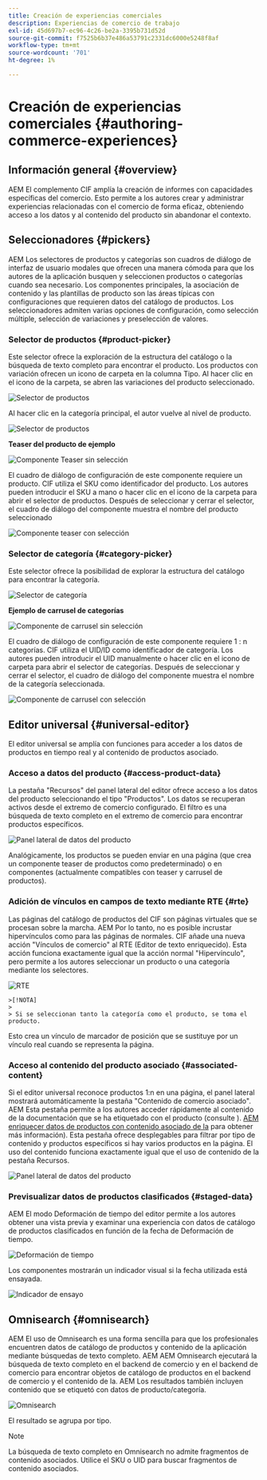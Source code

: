 ```yaml
---
title: Creación de experiencias comerciales
description: Experiencias de comercio de trabajo
exl-id: 45d697b7-ec96-4c26-be2a-3395b731d52d
source-git-commit: f7525b6b37e486a53791c2331dc6000e5248f8af
workflow-type: tm+mt
source-wordcount: '701'
ht-degree: 1%

---
```


# Creación de experiencias comerciales {#authoring-commerce-experiences}

## Información general {#overview}

AEM El complemento CIF amplía la creación de informes con capacidades específicas del comercio. Esto permite a los autores crear y administrar experiencias relacionadas con el comercio de forma eficaz, obteniendo acceso a los datos y al contenido del producto sin abandonar el contexto.

## Seleccionadores {#pickers}

AEM Los selectores de productos y categorías son cuadros de diálogo de interfaz de usuario modales que ofrecen una manera cómoda para que los autores de la aplicación busquen y seleccionen productos o categorías cuando sea necesario. Los componentes principales, la asociación de contenido y las plantillas de producto son las áreas típicas con configuraciones que requieren datos del catálogo de productos. Los seleccionadores admiten varias opciones de configuración, como selección múltiple, selección de variaciones y preselección de valores.

### Selector de productos {#product-picker}

Este selector ofrece la exploración de la estructura del catálogo o la búsqueda de texto completo para encontrar el producto. Los productos con variación ofrecen un icono de carpeta en la columna Tipo. Al hacer clic en el icono de la carpeta, se abren las variaciones del producto seleccionado.

![Selector de productos](../assets/authoring/product-picker.png)

Al hacer clic en la categoría principal, el autor vuelve al nivel de producto.

![Selector de productos](../assets/authoring/product-picker-variation.png)

**Teaser del producto de ejemplo**

![Componente Teaser sin selección](../assets/authoring/teaser_component_without_selection.png)

El cuadro de diálogo de configuración de este componente requiere un producto. CIF utiliza el SKU como identificador del producto. Los autores pueden introducir el SKU a mano o hacer clic en el icono de la carpeta para abrir el selector de productos. Después de seleccionar y cerrar el selector, el cuadro de diálogo del componente muestra el nombre del producto seleccionado

![Componente teaser con selección](../assets/authoring/teaser_component_with_selection.png)

### Selector de categoría {#category-picker}

Este selector ofrece la posibilidad de explorar la estructura del catálogo para encontrar la categoría.

![Selector de categoría](../assets/authoring/category-picker.png)

**Ejemplo de carrusel de categorías**

![Componente de carrusel sin selección](../assets/authoring/carousel_component_without_selection.png)

El cuadro de diálogo de configuración de este componente requiere 1 : n categorías. CIF utiliza el UID/ID como identificador de categoría. Los autores pueden introducir el UID manualmente o hacer clic en el icono de carpeta para abrir el selector de categorías. Después de seleccionar y cerrar el selector, el cuadro de diálogo del componente muestra el nombre de la categoría seleccionada.

![Componente de carrusel con selección](../assets/authoring/carousel_component_with_selection.png)

## Editor universal {#universal-editor}

El editor universal se amplía con funciones para acceder a los datos de productos en tiempo real y al contenido de productos asociado.

### Acceso a datos del producto {#access-product-data}

La pestaña &quot;Recursos&quot; del panel lateral del editor ofrece acceso a los datos del producto seleccionando el tipo &quot;Productos&quot;. Los datos se recuperan activos desde el extremo de comercio configurado. El filtro es una búsqueda de texto completo en el extremo de comercio para encontrar productos específicos.

![Panel lateral de datos del producto](../assets/authoring/products-side-panel.png)

Analógicamente, los productos se pueden enviar en una página (que crea un componente teaser de productos como predeterminado) o en componentes (actualmente compatibles con teaser y carrusel de productos).

### Adición de vínculos en campos de texto mediante RTE {#rte}

Las páginas del catálogo de productos del CIF son páginas virtuales que se procesan sobre la marcha. AEM Por lo tanto, no es posible incrustar hipervínculos como para las páginas de normales. CIF añade una nueva acción &quot;Vínculos de comercio&quot; al RTE (Editor de texto enriquecido). Esta acción funciona exactamente igual que la acción normal &quot;Hipervínculo&quot;, pero permite a los autores seleccionar un producto o una categoría mediante los selectores.

![RTE](../assets/authoring/RTE.png)

    >[!NOTA]
    >
    > Si se seleccionan tanto la categoría como el producto, se toma el producto.

Esto crea un vínculo de marcador de posición que se sustituye por un vínculo real cuando se representa la página.

### Acceso al contenido del producto asociado {#associated-content}

Si el editor universal reconoce productos 1:n en una página, el panel lateral mostrará automáticamente la pestaña &quot;Contenido de comercio asociado&quot;. AEM Esta pestaña permite a los autores acceder rápidamente al contenido de la documentación que se ha etiquetado con el producto (consulte ). [AEM enriquecer datos de productos con contenido asociado de la](./enrich-product-associated-content.md) para obtener más información). Esta pestaña ofrece desplegables para filtrar por tipo de contenido y productos específicos si hay varios productos en la página. El uso del contenido funciona exactamente igual que el uso de contenido de la pestaña Recursos.

![Panel lateral de datos del producto](../assets/authoring/associated-commerce-content-tab.png)

### Previsualizar datos de productos clasificados {#staged-data}

AEM El modo Deformación de tiempo del editor permite a los autores obtener una vista previa y examinar una experiencia con datos de catálogo de productos clasificados en función de la fecha de Deformación de tiempo.

![Deformación de tiempo  ](../assets/authoring/timewarp.png)

Los componentes mostrarán un indicador visual si la fecha utilizada está ensayada.

![Indicador de ensayo](../assets/authoring/staged-indicator.png)

## Omnisearch {#omnisearch}

AEM El uso de Omnisearch es una forma sencilla para que los profesionales encuentren datos de catálogo de productos y contenido de la aplicación mediante búsquedas de texto completo. AEM AEM Omnisearch ejecutará la búsqueda de texto completo en el backend de comercio y en el backend de comercio para encontrar objetos de catálogo de productos en el backend de comercio y el contenido de la. AEM Los resultados también incluyen contenido que se etiquetó con datos de producto/categoría.

![Omnisearch](../assets/authoring/omnisearch.png)

El resultado se agrupa por tipo.

>[!NOTE]
>
> La búsqueda de texto completo en Omnisearch no admite fragmentos de contenido asociados. Utilice el SKU o UID para buscar fragmentos de contenido asociados.

